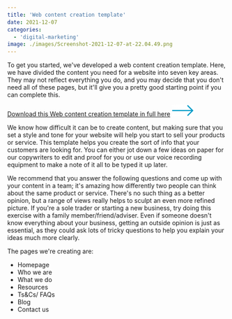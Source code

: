 ```yaml
---
title: 'Web content creation template'
date: 2021-12-07
categories:
  - 'digital-marketing'
image: ./images/Screenshot-2021-12-07-at-22.04.49.png
---
```


To get you started, we've developed a web content creation template. Here, we have divided the content you need for a website into seven key areas. They may not reflect everything you do, and you may decide that you don't need all of these pages, but it'll give you a pretty good starting point if you can complete this.

[Download this Web content creation template in full here](https://ebp-copy.eblue-hosting.co.uk/wp-content/uploads/2021/12/H.Web-content-creation-template.pdf) [![](images/blue-submit-arrow-e1638914242370.png)](https://ebp-copy.eblue-hosting.co.uk/wp-content/uploads/2021/12/H.Web-content-creation-template.pdf)

We know how difficult it can be to create content, but making sure that you set a style and tone for your website will help you start to sell your products or service. This template helps you create the sort of info that your customers are looking for. You can either jot down a few ideas on paper for our copywriters to edit and proof for you or use our voice recording equipment to make a note of it all to be typed it up later.

We recommend that you answer the following questions and come up with your content in a team; it's amazing how differently two people can think about the same product or service. There's no such thing as a better opinion, but a range of views really helps to sculpt an even more refined picture. If you're a sole trader or starting a new business, try doing this exercise with a family member/friend/adviser. Even if someone doesn't know everything about your business, getting an outside opinion is just as essential, as they could ask lots of tricky questions to help you explain your ideas much more clearly.

The pages we're creating are:

- Homepage
- Who we are
- What we do
- Resources
- Ts&Cs/ FAQs
- Blog
- Contact us
